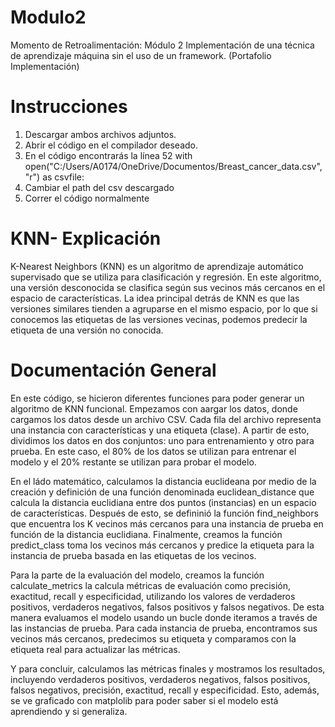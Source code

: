 # Modulo2
Momento de Retroalimentación: Módulo 2 Implementación de una técnica de aprendizaje máquina sin el uso de un framework. (Portafolio Implementación)

# Instrucciones
1) Descargar ambos archivos adjuntos.
2) Abrir el código en el compilador deseado.
3) En el código encontrarás la línea 52
   with open("C:/Users/A0174/OneDrive/Documentos/Breast_cancer_data.csv", "r") as csvfile:
4) Cambiar el path del csv descargado
5) Correr el código normalmente

# KNN- Explicación
K-Nearest Neighbors (KNN) es un algoritmo de aprendizaje automático supervisado que se utiliza para clasificación y regresión. En este algoritmo, una versión desconocida se clasifica según sus vecinos más cercanos en el espacio de características. La idea principal detrás de KNN es que las versiones similares tienden a agruparse en el mismo espacio, por lo que si conocemos las etiquetas de las versiones vecinas, podemos predecir la etiqueta de una versión no conocida.

# Documentación General 
En este código, se hicieron diferentes funciones para poder generar un algoritmo de KNN funcional. Empezamos con aargar los datos, donde cargamos los datos desde un archivo CSV. Cada fila del archivo representa una instancia con características y una etiqueta (clase). A partir de esto, dividimos los datos en dos conjuntos: uno para entrenamiento y otro para prueba. En este caso, el 80% de los datos se utilizan para entrenar el modelo y el 20% restante se utilizan para probar el modelo.

En el ládo matemático, calculamos la distancia euclideana por medio de la creación y definición de una función denominada euclidean_distance que calcula la distancia euclidiana entre dos puntos (instancias) en un espacio de características. Después de esto, se defininió la función find_neighbors que encuentra los K vecinos más cercanos para una instancia de prueba en función de la distancia euclidiana. Finalmente, creamos la función predict_class toma los vecinos más cercanos y predice la etiqueta para la instancia de prueba basada en las etiquetas de los vecinos.

Para la parte de la evaluación del modelo, creamos la función calculate_metrics la calcula métricas de evaluación como precisión, exactitud, recall y especificidad, utilizando los valores de verdaderos positivos, verdaderos negativos, falsos positivos y falsos negativos. De esta manera evaluamos el modelo usando un bucle donde iteramos a través de las instancias de prueba. Para cada instancia de prueba, encontramos sus vecinos más cercanos, predecimos su etiqueta y comparamos con la etiqueta real para actualizar las métricas.

Y para concluir, calculamos las métricas finales y mostramos los resultados, incluyendo verdaderos positivos, verdaderos negativos, falsos positivos, falsos negativos, precisión, exactitud, recall y especificidad. Esto, además, se ve graficado con matplolib para poder saber si el modelo está aprendiendo y si generaliza. 

